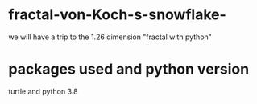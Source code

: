 # fractal-von-Koch-s-snowflake-
we will have a trip to the 1.26 dimension "fractal with python"
# packages used and python version
turtle and python 3.8
